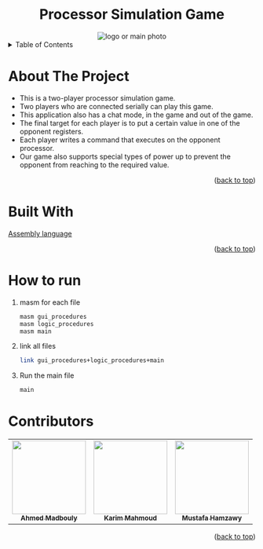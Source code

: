 <div align="center">
  <h1 align="center">Processor Simulation Game</h1>
 <img src="" alt="logo or main photo">
 </div>

<div id="top"></div>
<!-- TABLE OF CONTENTS -->
<details>
  <summary>Table of Contents</summary>
  <ol>
    <li><a href="#about-the-project">About The Project</a></li>
    <li><a href="#built-with">Built With</a></li>
    <li><a href="#run">How to run</a></li>
    <li><a href="#Contributors">Contributors</a></li>
  </ol>
</details>

<!-- ABOUT THE PROJECT -->
# About The Project
<ul>
  <li>This is a two-player processor simulation game.</li>
  <li>Two players who are connected serially can play this game.</li>
  <li>This application also has a chat mode, in the game and out of the game.</li>
  <li>The final target for each player is to put a certain value in one of the opponent registers.</li>
  <li>Each player writes a command that executes on the opponent processor.</li>
  <li>Our game also supports special types of power up to prevent the opponent from reaching to the required value.</li>
</ul>
<p align="right">(<a href="#top">back to top</a>)</p>

<!-- Tools -->
# Built With

<a href="#">Assembly language</a>
<p align="right">(<a href="#top">back to top</a>)</p>

<h1 id="run">How to run</h1>

1. masm for each file
    ```sh
    masm gui_procedures
    masm logic_procedures
    masm main
    ```
 2. link all files
    ```sh
    link gui_procedures+logic_procedures+main
    ```
3. Run the main file
    ```sh
    main
    ```

<!-- Contributors -->
# Contributors
<table id="Contributors">
  <tr>
     <td align="center"><a href="https://github.com/ahmedmadbouly186"><img src="https://avatars.githubusercontent.com/u/66012617?v=4" width="150px;" alt=""/><br />          <sub><b>Ahmed Madbouly</b></sub></a><br /></td>
     <td align="center"><a href="https://github.com/karimmahmoud22"><img src="https://avatars.githubusercontent.com/u/82693464?v=4" width="150px;" alt=""/><br /><sub>      <b>Karim Mahmoud<b/></td>
      <td align="center"><a href="https://github.com/MUSTAFA-Hamzawy"><img src="https://avatars.githubusercontent.com/u/72188665?v=4" width="150px;" alt=""/><br /><sub>      <b>Mustafa Hamzawy</b></sub></a><br /></td>
      
  </tr>
 </table>
  </div>
<p align="right">(<a href="#top">back to top</a>)</p>
